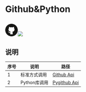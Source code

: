 # Github&Python

[<img src="https://raw.githubusercontent.com/zbsilent/imag/main/rootgithubb.svg" alt="github" style="zoom:10%;" />![](https://img.shields.io/badge/github-zbsilent-brightgreen)](https://github.com/zbsilent)
---
## 说明

序号|说明|路径
----|----|----
1  |标准方式调用|[Github Api](wiki/find.md)
2  |Python库调用|[Pygithub Api](wiki/find.md)
